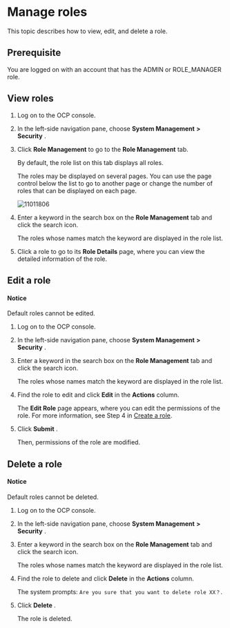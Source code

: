 Manage roles 
=================================

This topic describes how to view, edit, and delete a role. 

**Prerequisite** 
-------------------------------------

You are logged on with an account that has the ADMIN or ROLE_MANAGER role.

View roles 
-------------------------------

1. Log on to the OCP console.

   

2. In the left-side navigation pane, choose **System Management** **\>** **Security** .

   

3. Click **Role Management** to go to the **Role Management** tab. 

   By default, the role list on this tab displays all roles. 

   The roles may be displayed on several pages. You can use the page control below the list to go to another page or change the number of roles that can be displayed on each page. 

   ![11011806](https://help-static-aliyun-doc.aliyuncs.com/assets/img/en-US/1114306461/p346479.png)
   

4. Enter a keyword in the search box on the **Role Management** tab and click the search icon. 

   The roles whose names match the keyword are displayed in the role list.
   

5. Click a role to go to its **Role Details** page, where you can view the detailed information of the role.

   




Edit a role 
--------------------------------

  <main id="notice" type='notice'>
    <h4>Notice</h4>
    <p>Default roles cannot be edited.</p>
  </main>

1. Log on to the OCP console.

   

2. In the left-side navigation pane, choose **System Management** **\>** **Security** .

   

3. Enter a keyword in the search box on the **Role Management** tab and click the search icon. 

   The roles whose names match the keyword are displayed in the role list.
   

4. Find the role to edit and click **Edit** in the **Actions** column. 

   The **Edit Role** page appears, where you can edit the permissions of the role. For more information, see Step 4 in [Create a role](../10.using-system-management/2.create-role.md).
   

5. Click **Submit** . 

   Then, permissions of the role are modified.
   




Delete a role 
----------------------------------

  <main id="notice" type='notice'>
    <h4>Notice</h4>
    <p>Default roles cannot be deleted.</p>
  </main>

1. Log on to the OCP console.

   

2. In the left-side navigation pane, choose **System Management** **\>** **Security** .

   

3. Enter a keyword in the search box on the **Role Management** tab and click the search icon. 

   The roles whose names match the keyword are displayed in the role list.
   

4. Find the role to delete and click **Delete** in the **Actions** column. 

   The system prompts: `Are you sure that you want to delete role XX？`.
   

5. Click **Delete** . 

   The role is deleted.
   



